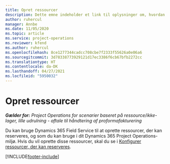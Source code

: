 ```yaml
---
title: Opret ressourcer
description: Dette emne indeholder et link til oplysninger om, hvordan du opretter reserverbare ressourcer.
author: ruhercul
manager: Annbe
ms.date: 11/05/2020
ms.topic: article
ms.service: project-operations
ms.reviewer: kfend
ms.author: ruhercul
ms.openlocfilehash: 8ce1277344cadcc708cbe7f2333f55626a0e06a6
ms.sourcegitcommit: 3d78338773929121d17ec3386f6cb67bfb2272cc
ms.translationtype: HT
ms.contentlocale: da-DK
ms.lasthandoff: 04/27/2021
ms.locfileid: "5950032"
---
```

# <a name="create-resources"></a>Opret ressourcer

_**Gælder for:** Project Operations for scenarier baseret på ressource/ikke-lager, lille udrulning - aftale til håndtering af proformafakturering_

Du kan bruge Dynamics 365 Field Service til at oprette ressourcer, der kan reserveres, og som du kan bruge i dit Dynamics 365 Project Operations-miljø. Hvis du vil oprette disse ressourcer, skal du se i [Konfigurer ressourcer, der kan reserveres](/dynamics365/field-service/set-up-bookable-resources).


[!INCLUDE[footer-include](../includes/footer-banner.md)]